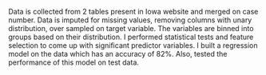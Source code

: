 Data is collected from 2 tables present in Iowa website and merged on case number. Data is imputed for missing values, removing columns with unary distribution, over sampled on target variable. The variables are binned into groups based on their distribution. I performed statistical tests and feature selection to come up with significant predictor variables. I built a regression model on the data which has an accuracy of 82%. Also, tested the performance of this model on test data.
